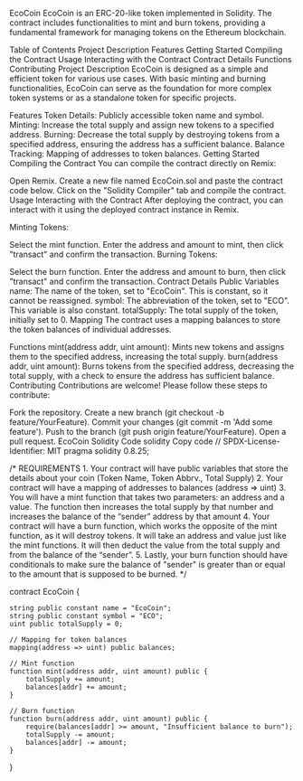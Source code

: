 EcoCoin
EcoCoin is an ERC-20-like token implemented in Solidity. The contract includes functionalities to mint and burn tokens, providing a fundamental framework for managing tokens on the Ethereum blockchain.

Table of Contents
Project Description
Features
Getting Started
Compiling the Contract
Usage
Interacting with the Contract
Contract Details
Functions
Contributing
Project Description
EcoCoin is designed as a simple and efficient token for various use cases. With basic minting and burning functionalities, EcoCoin can serve as the foundation for more complex token systems or as a standalone token for specific projects.

Features
Token Details: Publicly accessible token name and symbol.
Minting: Increase the total supply and assign new tokens to a specified address.
Burning: Decrease the total supply by destroying tokens from a specified address, ensuring the address has a sufficient balance.
Balance Tracking: Mapping of addresses to token balances.
Getting Started
Compiling the Contract
You can compile the contract directly on Remix:

Open Remix.
Create a new file named EcoCoin.sol and paste the contract code below.
Click on the "Solidity Compiler" tab and compile the contract.
Usage
Interacting with the Contract
After deploying the contract, you can interact with it using the deployed contract instance in Remix.

Minting Tokens:

Select the mint function.
Enter the address and amount to mint, then click "transact" and confirm the transaction.
Burning Tokens:

Select the burn function.
Enter the address and amount to burn, then click "transact" and confirm the transaction.
Contract Details
Public Variables
name: The name of the token, set to "EcoCoin". This is constant, so it cannot be reassigned.
symbol: The abbreviation of the token, set to "ECO". This variable is also constant.
totalSupply: The total supply of the token, initially set to 0.
Mapping
The contract uses a mapping balances to store the token balances of individual addresses.

Functions
mint(address addr, uint amount): Mints new tokens and assigns them to the specified address, increasing the total supply.
burn(address addr, uint amount): Burns tokens from the specified address, decreasing the total supply, with a check to ensure the address has sufficient balance.
Contributing
Contributions are welcome! Please follow these steps to contribute:

Fork the repository.
Create a new branch (git checkout -b feature/YourFeature).
Commit your changes (git commit -m 'Add some feature').
Push to the branch (git push origin feature/YourFeature).
Open a pull request.
EcoCoin Solidity Code
solidity
Copy code
// SPDX-License-Identifier: MIT
pragma solidity 0.8.25;

/*
       REQUIREMENTS
    1. Your contract will have public variables that store the details about your coin (Token Name, Token Abbrv., Total Supply)
    2. Your contract will have a mapping of addresses to balances (address => uint)
    3. You will have a mint function that takes two parameters: an address and a value. 
       The function then increases the total supply by that number and increases the balance 
       of the “sender” address by that amount
    4. Your contract will have a burn function, which works the opposite of the mint function, as it will destroy tokens. 
       It will take an address and value just like the mint functions. It will then deduct the value from the total supply 
       and from the balance of the “sender”.
    5. Lastly, your burn function should have conditionals to make sure the balance of "sender" is greater than or equal 
       to the amount that is supposed to be burned.
*/

contract EcoCoin {

    string public constant name = "EcoCoin";
    string public constant symbol = "ECO";
    uint public totalSupply = 0;

    // Mapping for token balances
    mapping(address => uint) public balances;

    // Mint function 
    function mint(address addr, uint amount) public {
        totalSupply += amount;
        balances[addr] += amount;
    }

    // Burn function 
    function burn(address addr, uint amount) public {
        require(balances[addr] >= amount, "Insufficient balance to burn");
        totalSupply -= amount;
        balances[addr] -= amount;
    }
}





